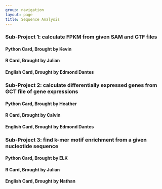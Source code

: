 ```yaml
---
group: navigation
layout: page
title: Sequence Analysis
---
```




### Sub-Project 1: calculate FPKM from given SAM and GTF files

#### Python Card, Brought by Kevin


#### R Card, Brought by Julian


#### English Card, Brought by Edmond Dantes




### Sub-Project 2: calculate differentially expressed genes from GCT file of gene expressions

#### Python Card, Brought by Heather


#### R Card, Brought by Calvin


#### English Card, Brought by Edmond Dantes



### Sub-Project 3: find k-mer motif enrichment from a given nucleotide sequence

#### Python Card, Brought by ELK


#### R Card, Brought by Julian


#### English Card, Brought by Nathan
